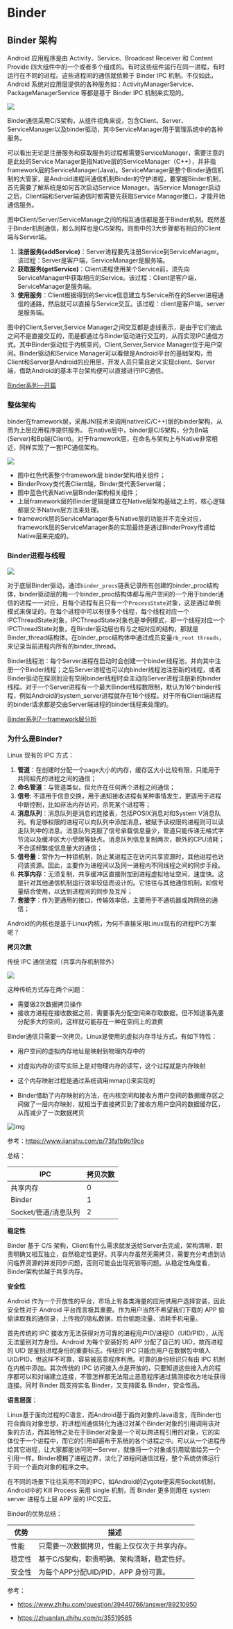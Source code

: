 # Binder

## Binder 架构

 Android 应用程序是由 Activity、Service、Broadcast Receiver 和 Content Provide  四大组件中的一个或者多个组成的。有时这些组件运行在同一进程，有时运行在不同的进程。这些进程间的通信就依赖于 Binder IPC  机制。不仅如此，Android  系统对应用层提供的各种服务如：ActivityManagerService、PackageManagerService 等都是基于 Binder IPC 机制来实现的。

![](src/ch2/IPC-Binder.jpg)

Binder通信采用C/S架构，从组件视角来说，包含Client、Server、ServiceManager以及binder驱动，其中ServiceManager用于管理系统中的各种服务。

可以看出无论是注册服务和获取服务的过程都需要ServiceManager，需要注意的是此处的Service  Manager是指Native层的ServiceManager（C++），并非指framework层的ServiceManager(Java)。ServiceManager是整个Binder通信机制的大管家，是Android进程间通信机制Binder的守护进程，要掌握Binder机制，首先需要了解系统是如何首次启动Service Manager。当Service Manager启动之后，Client端和Server端通信时都需要先获取Service Manager接口，才能开始通信服务。

图中Client/Server/ServiceManage之间的相互通信都是基于Binder机制。既然基于Binder机制通信，那么同样也是C/S架构，则图中的3大步骤都有相应的Client端与Server端。

1. **注册服务(addService)**：Server进程要先注册Service到ServiceManager。该过程：Server是客户端，ServiceManager是服务端。
2. **获取服务(getService)**：Client进程使用某个Service前，须先向ServiceManager中获取相应的Service。该过程：Client是客户端，ServiceManager是服务端。
3. **使用服务**：Client根据得到的Service信息建立与Service所在的Server进程通信的通路，然后就可以直接与Service交互。该过程：client是客户端，server是服务端。

图中的Client,Server,Service Manager之间交互都是虚线表示，是由于它们彼此之间不是直接交互的，而是都通过与Binder驱动进行交互的，从而实现IPC通信方式。其中Binder驱动位于内核空间，Client,Server,Service Manager位于用户空间。Binder驱动和Service  Manager可以看做是Android平台的基础架构，而Client和Server是Android的应用层，开发人员只需自定义实现client、Server端，借助Android的基本平台架构便可以直接进行IPC通信。

[Binder系列—开篇](http://gityuan.com/2015/10/31/binder-prepare/)

### 整体架构

binder在framework层，采用JNI技术来调用native(C/C++)层的binder架构，从而为上层应用程序提供服务。  在native层中，binder是C/S架构，分为Bn端(Server)和Bp端(Client)。对于framework层，在命名与架构上与Native非常相近，同样实现了一套IPC通信架构。

![](src/ch2/java_binder.jpg)

- 图中红色代表整个framework层 binder架构相关组件；    
- BinderProxy类代表Client端，Binder类代表Server端；
- 图中蓝色代表Native层Binder架构相关组件；
- 上层framework层的Binder逻辑是建立在Native层架构基础之上的，核心逻辑都是交予Native层方法来处理。
- framework层的ServiceManager类与Native层的功能并不完全对应，framework层的ServiceManager类的实现最终是通过BinderProxy传递给Native层来完成的。

### Binder进程与线程

![](src/ch2/binder_proc_relation.png)

对于底层Binder驱动，通过`binder_procs`链表记录所有创建的binder_proc结构体，binder驱动层的每一个binder_proc结构体都与用户空间的一个用于binder通信的进程一一对应，且每个进程有且只有一个`ProcessState`对象，这是通过单例模式来保证的。在每个进程中可以有很多个线程，每个线程对应一个IPCThreadState对象，IPCThreadState对象也是单例模式，即一个线程对应一个IPCThreadState对象，在Binder驱动层也有与之相对应的结构，那就是Binder_thread结构体。在binder_proc结构体中通过成员变量`rb_root threads`，来记录当前进程内所有的binder_thread。

Binder线程池：每个Server进程在启动时会创建一个binder线程池，并向其中注册一个Binder线程；之后Server进程也可以向binder线程池注册新的线程，或者Binder驱动在探测到没有空闲binder线程时会主动向Server进程注册新的binder线程。对于一个Server进程有一个最大Binder线程数限制，默认为16个binder线程，例如Android的system_server进程就存在16个线程。对于所有Client端进程的binder请求都是交由Server端进程的binder线程来处理的。

[Binder系列7—framework层分析](http://gityuan.com/2015/11/21/binder-framework/)

### 为什么是Binder?

Linux 现有的 IPC 方式：

1. **管道**：在创建时分配一个page大小的内存，缓存区大小比较有限，只能用于共同祖先的进程之间的通信；
2. **命名管道**：与管道类似，但允许在任何两个进程之间通信；
3.  **信号**: 不适用于信息交换，用于通知接收进程有某种事情发生，更适用于进程中断控制，比如非法内存访问，杀死某个进程等；
4. **消息队列**：消息队列是消息的连接表，包括POSIX消息对和System V消息队列。有足够权限的进程可以向队列中添加消息，被赋予读权限的进程则可以读走队列中的消息。消息队列克服了信号承载信息量少，管道只能传递无格式字节流以及缓冲区大小受限等缺点。消息队列信息复制两次，额外的CPU消耗；不合适频繁或信息量大的通信；
5. **信号量**：常作为一种锁机制，防止某进程正在访问共享资源时，其他进程也访问该资源。因此，主要作为进程间以及同一进程内不同线程之间的同步手段。
6. **共享内存**：无须复制，共享缓冲区直接附加到进程虚拟地址空间，速度快。这是针对其他通信机制运行效率较低而设计的。它往往与其他通信机制，如信号量结合使用，以达到进程间的同步及互斥；
7.  **套接字**：作为更通用的接口，传输效率低，主要用于不通机器或跨网络的通信；


Android的内核也是基于Linux内核，为何不直接采用Linux现有的进程IPC方案呢？

**拷贝次数**

传统 IPC 通信流程（共享内存机制除外）

![](src/ch2/linux_IPC.png)

这种传统方式存在两个问题：

- 需要做2次数据拷贝操作
- 接收方进程在接收数据之前，需要事先分配空间来存取数据，但不知道事先要分配多大的空间，这样就可能存在一种在空间上的浪费

Binder通信只需要一次拷贝。Linux是使用的虚拟内存寻址方式，有如下特性：

- 用户空间的虚拟内存地址是映射到物理内存中的
- 对虚拟内存的读写实际上是对物理内存的读写，这个过程就是内存映射
- 这个内存映射过程是通过系统调用mmap()来实现的

- Binder借助了内存映射的方法，在内核空间和接收方用户空间的数据缓存区之间做了一层内存映射，就相当于直接拷贝到了接收方用户空间的数据缓存区，从而减少了一次数据拷贝

![img](https:////upload-images.jianshu.io/upload_images/17942410-50ea29e6ee0b4d19.png?imageMogr2/auto-orient/strip|imageView2/2/w/700)

参考：https://www.jianshu.com/p/73fafb9b19ce

总结：

| IPC                  | 拷贝次数 |
| -------------------- | -------- |
| 共享内存             | 0        |
| Binder               | 1        |
| Socket/管道/消息队列 | 2        |

**稳定性**

Binder 基于 C/S 架构，Client有什么需求就发送给Server去完成，架构清晰、职责明确又相互独立，自然稳定性更好。共享内存虽然无需拷贝，需要充分考虑到访问临界资源的并发同步问题，否则可能会出现死锁等问题。从稳定性角度看，Binder架构优越于共享内存。

**安全性**

Android 作为一个开放性的平台，市场上有各类海量的应用供用户选择安装，因此安全性对于 Android 平台而言极其重要。作为用户当然不希望我们下载的 APP 偷偷读取我的通信录，上传我的隐私数据，后台偷跑流量、消耗手机电量。

首先传统的 IPC 接收方无法获得对方可靠的进程用户ID/进程ID（UID/PID），从而无法鉴别对方身份。Android 为每个安装好的  APP 分配了自己的 UID，故而进程的 UID 是鉴别进程身份的重要标志。传统的 IPC 只能由用户在数据包中填入  UID/PID，但这样不可靠，容易被恶意程序利用。可靠的身份标识只有由 IPC 机制在内核中添加。其次传统的 IPC  访问接入点是开放的，只要知道这些接入点的程序都可以和对端建立连接，不管怎样都无法阻止恶意程序通过猜测接收方地址获得连接。同时 Binder  既支持实名 Binder，又支持匿名 Binder，安全性高。

**语言层面**：

Linux基于面向过程的C语言，而Android基于面向对象的Java语言，而Binder也符合面向对象思想，将进程间通信转化为通过对某个Binder对象的引用调用该对象的方法，而其独特之处在于Binder对象是一个可以跨进程引用的对象，它的实体位于一个进程中，而它的引用却遍布于系统的各个进程之中。可以从一个进程传给其它进程，让大家都能访问同一Server，就像将一个对象或引用赋值给另一个引用一样。Binder模糊了进程边界，淡化了进程间通信过程，整个系统仿佛运行于同一个面向对象的程序之中。

在不同的场景下往往采用不同的IPC，如Android的Zygote便采用Socket机制，Android中的 Kill Process 采用 single 机制，而 Binder 更多则用在 system server 进程与上层 APP 层的 IPC交互。

Binder的优势总结：

| 优势   | 描述                                         |
| ------ | -------------------------------------------- |
| 性能   | 只需要一次数据拷贝，性能上仅仅次于共享内存。 |
| 稳定性 | 基于C/S架构，职责明确、架构清晰，稳定性好。  |
| 安全性 | 为每个APP分配UID/PID，APP 身份可靠。         |

参考：

- https://www.zhihu.com/question/39440766/answer/89210950

- https://zhuanlan.zhihu.com/p/35519585



























